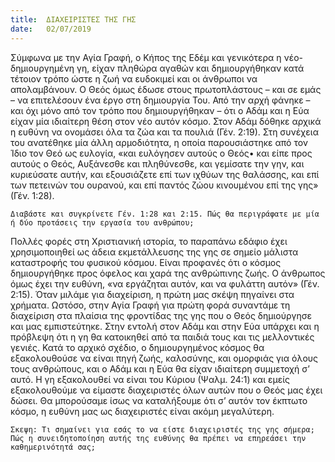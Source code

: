 ```yaml
---
title:  ΔΙΑΧΕΙΡΙΣΤΕΣ ΤΗΣ ΓΗΣ
date:   02/07/2019
---
```


Σύμφωνα με την Αγία Γραφή, ο Κήπος της Εδέμ και γενικότερα η νέο-δημιουργημένη γη, είχαν πληθώρα αγαθών και δημιουργήθηκαν κατά τέτοιον τρόπο ώστε η ζωή να ευδοκιμεί και οι άνθρωποι να απολαμβάνουν. Ο Θεός όμως έδωσε στους πρωτοπλάστους – και σε εμάς – να επιτελέσουν ένα έργο στη δημιουργία Του. Από την αρχή φάνηκε – και όχι μόνο από τον τρόπο που δημιουργήθηκαν – ότι ο Αδάμ και η Εύα είχαν μία ιδιαίτερη θέση στον νέο αυτόν κόσμο. Στον Αδάμ δόθηκε αρχικά η ευθύνη να ονομάσει όλα τα ζώα και τα πουλιά (Γέν. 2:19). Στη συνέχεια του ανατέθηκε μία άλλη αρμοδιότητα, η οποία παρουσιάστηκε από τον Ίδιο τον Θεό ως ευλογία, «και ευλόγησεν αυτούς ο Θεός• και είπε προς αυτούς ο Θεός, Αυξάνεσθε και πληθύνεσθε, και γεμίσατε την γην, και κυριεύσατε αυτήν, και εξουσιάζετε επί των ιχθύων της θαλάσσης, και επί των πετεινών του ουρανού, και επί παντός ζώου κινουμένου επί της γης» (Γέν. 1:28).

`Διαβάστε και συγκρίνετε Γέν. 1:28 και 2:15. Πώς θα περιγράφατε με μία ή δύο προτάσεις την εργασία του ανθρώπου;`

Πολλές φορές στη Χριστιανική ιστορία, το παραπάνω εδάφιο έχει χρησιμοποιηθεί ως άδεια εκμετάλλευσης της γης σε σημείο μάλιστα καταστροφής του φυσικού κόσμου. Είναι προφανές ότι ο κόσμος δημιουργήθηκε προς όφελος και χαρά της ανθρώπινης ζωής. Ο άνθρωπος όμως έχει την ευθύνη, «να εργάζηται αυτόν, και να φυλάττη αυτόν» (Γέν. 2:15). Όταν μιλάμε για διαχείριση, η πρώτη μας σκέψη πηγαίνει στα χρήματα. Ωστόσο, στην Αγία Γραφή για πρώτη φορά συναντάμε τη διαχείριση στα πλαίσια της φροντίδας της γης που ο Θεός δημιούργησε και μας εμπιστεύτηκε. Στην εντολή στον Αδάμ και στην Εύα υπάρχει και η πρόβλεψη ότι η γη θα κατοικηθεί από τα παιδιά τους και τις μελλοντικές γενιές. Κατά το αρχικό σχέδιο, ο δημιουργημένος κόσμος θα εξακολουθούσε να είναι πηγή ζωής, καλοσύνης, και ομορφιάς για όλους τους ανθρώπους, και ο Αδάμ και η Εύα θα είχαν ιδιαίτερη συμμετοχή σ’ αυτό. Η γη εξακολουθεί να είναι του Κύριου (Ψαλμ. 24:1) και εμείς εξακολουθούμε να είμαστε διαχειριστές όλων αυτών που ο Θεός μας έχει δώσει. Θα μπορούσαμε ίσως να καταλήξουμε ότι σ’ αυτόν τον έκπτωτο κόσμο, η ευθύνη μας ως διαχειριστές είναι ακόμη μεγαλύτερη. 

`Σκεψη: Τι σημαίνει για εσάς το να είστε διαχειριστές της γης σήμερα; Πώς η συνειδητοποίηση αυτής της ευθύνης θα πρέπει να επηρεάσει την καθημερινότητά σας; `